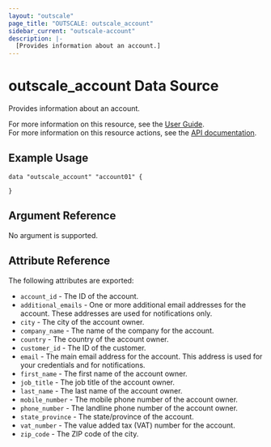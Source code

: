 ```yaml
---
layout: "outscale"
page_title: "OUTSCALE: outscale_account"
sidebar_current: "outscale-account"
description: |-
  [Provides information about an account.]
---
```


# outscale_account Data Source

Provides information about an account.

For more information on this resource, see the [User Guide](https://docs.outscale.com/en/userguide/About-Your-Account.html).  
For more information on this resource actions, see the [API documentation](https://docs.outscale.com/api#3ds-outscale-api-account).

## Example Usage

```hcl
data "outscale_account" "account01" {
  
}
```

## Argument Reference

No argument is supported.

## Attribute Reference

The following attributes are exported:

* `account_id` - The ID of the account.
* `additional_emails` - One or more additional email addresses for the account. These addresses are used for notifications only.
* `city` - The city of the account owner.
* `company_name` - The name of the company for the account.
* `country` - The country of the account owner.
* `customer_id` - The ID of the customer.
* `email` - The main email address for the account. This address is used for your credentials and for notifications.
* `first_name` - The first name of the account owner.
* `job_title` - The job title of the account owner.
* `last_name` - The last name of the account owner.
* `mobile_number` - The mobile phone number of the account owner.
* `phone_number` - The landline phone number of the account owner.
* `state_province` - The state/province of the account.
* `vat_number` - The value added tax (VAT) number for the account.
* `zip_code` - The ZIP code of the city.
